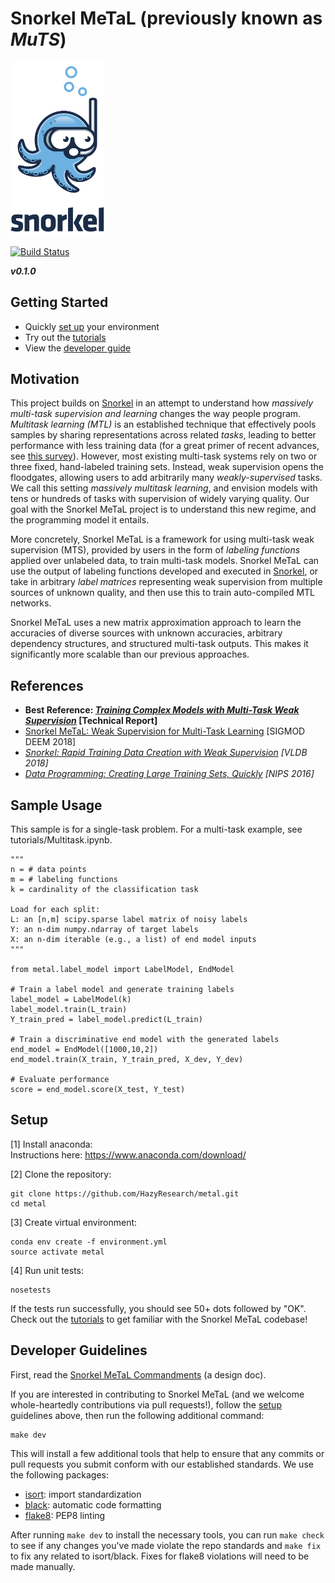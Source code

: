# Snorkel MeTaL (previously known as _MuTS_)

<img src="assets/logo_01.png" width="150"/>

[![Build Status](https://travis-ci.com/HazyResearch/metal.svg?branch=master)](https://travis-ci.com/HazyResearch/metal)

**_v0.1.0_**

## Getting Started
* Quickly [set up](#setup) your environment
* Try out the [tutorials](tutorials/)
* View the [developer guide](#developer-guidelines)

## Motivation
This project builds on [Snorkel](snorkel.stanford.edu) in an attempt to understand how _massively multi-task supervision and learning_ changes the way people program.
_Multitask learning (MTL)_ is an established technique that effectively pools samples by sharing representations across related _tasks_, leading to better performance with less training data (for a great primer of recent advances, see [this survey](https://arxiv.org/abs/1706.05098)).
However, most existing multi-task systems rely on two or three fixed, hand-labeled training sets.
Instead, weak supervision opens the floodgates, allowing users to add arbitrarily many _weakly-supervised_ tasks.
We call this setting _massively multitask learning_, and envision models with tens or hundreds of tasks with supervision of widely varying quality.
Our goal with the Snorkel MeTaL project is to understand this new regime, and the programming model it entails.

More concretely, Snorkel MeTaL is a framework for using multi-task weak supervision (MTS), provided by users in the form of _labeling functions_ applied over unlabeled data, to train multi-task models.
Snorkel MeTaL can use the output of labeling functions developed and executed in [Snorkel](snorkel.stanford.edu), or take in arbitrary _label matrices_ representing weak supervision from multiple sources of unknown quality, and then use this to train auto-compiled MTL networks.

Snorkel MeTaL uses a new matrix approximation approach to learn the accuracies of diverse sources with unknown accuracies, arbitrary dependency structures, and structured multi-task outputs.
This makes it significantly more scalable than our previous approaches.

## References
* **Best Reference: [_Training Complex Models with Multi-Task Weak Supervision_](https://ajratner.github.io/assets/papers/mts-draft.pdf) [Technical Report]**
* [Snorkel MeTaL: Weak Supervision for Multi-Task Learning](https://ajratner.github.io/assets/papers/deem-metal-prototype.pdf) [SIGMOD DEEM 2018]
* _[Snorkel: Rapid Training Data Creation with Weak Supervision](https://arxiv.org/abs/1711.10160) [VLDB 2018]_
* _[Data Programming: Creating Large Training Sets, Quickly](https://arxiv.org/abs/1605.07723) [NIPS 2016]_

## Sample Usage
This sample is for a single-task problem. 
For a multi-task example, see tutorials/Multitask.ipynb.

```
"""
n = # data points
m = # labeling functions
k = cardinality of the classification task

Load for each split: 
L: an [n,m] scipy.sparse label matrix of noisy labels
Y: an n-dim numpy.ndarray of target labels
X: an n-dim iterable (e.g., a list) of end model inputs
"""

from metal.label_model import LabelModel, EndModel

# Train a label model and generate training labels
label_model = LabelModel(k)
label_model.train(L_train)
Y_train_pred = label_model.predict(L_train)

# Train a discriminative end model with the generated labels
end_model = EndModel([1000,10,2])
end_model.train(X_train, Y_train_pred, X_dev, Y_dev)

# Evaluate performance
score = end_model.score(X_test, Y_test)
```

## Setup
[1] Install anaconda:  
Instructions here: https://www.anaconda.com/download/

[2] Clone the repository:
```
git clone https://github.com/HazyResearch/metal.git
cd metal
```

[3] Create virtual environment:
```
conda env create -f environment.yml
source activate metal
```

[4] Run unit tests:
```
nosetests
```
If the tests run successfully, you should see 50+ dots followed by "OK".  
Check out the [tutorials](tutorials/) to get familiar with the Snorkel MeTaL codebase!


## Developer Guidelines
First, read the [Snorkel MeTaL Commandments](https://docs.google.com/document/d/12nTUIkOu7vDJob6zK8W5dPhkrkcd9tYbO-kx9fglBEg/edit?usp=sharing) (a design doc).

If you are interested in contributing to Snorkel MeTaL (and we welcome whole-heartedly contributions via pull requests!), follow the [setup](#setup) guidelines above, then run the following additional command:
```
make dev
```
This will install a few additional tools that help to ensure that any commits or pull requests you submit conform with our established standards. We use the following packages:
* [isort](https://github.com/timothycrosley/isort): import standardization
* [black](https://github.com/ambv/black): automatic code formatting
* [flake8](http://flake8.pycqa.org/en/latest/): PEP8 linting

After running `make dev` to install the necessary tools, you can run `make check` to see if any changes you've made violate the repo standards and `make fix` to fix any related to isort/black. Fixes for flake8 violations will need to be made manually.
